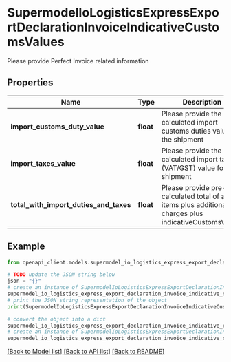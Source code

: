 # SupermodelIoLogisticsExpressExportDeclarationInvoiceIndicativeCustomsValues

Please provide Perfect Invoice related information

## Properties

Name | Type | Description | Notes
------------ | ------------- | ------------- | -------------
**import_customs_duty_value** | **float** | Please provide the pre-calculated import customs duties value for the shipment | [optional] 
**import_taxes_value** | **float** | Please provide the pre-calculated import taxes (VAT/GST) value for the shipment | [optional] 
**total_with_import_duties_and_taxes** | **float** | Please provide pre-calculated total of all line items plus additional charges plus indicativeCustomsValues | [optional] 

## Example

```python
from openapi_client.models.supermodel_io_logistics_express_export_declaration_invoice_indicative_customs_values import SupermodelIoLogisticsExpressExportDeclarationInvoiceIndicativeCustomsValues

# TODO update the JSON string below
json = "{}"
# create an instance of SupermodelIoLogisticsExpressExportDeclarationInvoiceIndicativeCustomsValues from a JSON string
supermodel_io_logistics_express_export_declaration_invoice_indicative_customs_values_instance = SupermodelIoLogisticsExpressExportDeclarationInvoiceIndicativeCustomsValues.from_json(json)
# print the JSON string representation of the object
print(SupermodelIoLogisticsExpressExportDeclarationInvoiceIndicativeCustomsValues.to_json())

# convert the object into a dict
supermodel_io_logistics_express_export_declaration_invoice_indicative_customs_values_dict = supermodel_io_logistics_express_export_declaration_invoice_indicative_customs_values_instance.to_dict()
# create an instance of SupermodelIoLogisticsExpressExportDeclarationInvoiceIndicativeCustomsValues from a dict
supermodel_io_logistics_express_export_declaration_invoice_indicative_customs_values_from_dict = SupermodelIoLogisticsExpressExportDeclarationInvoiceIndicativeCustomsValues.from_dict(supermodel_io_logistics_express_export_declaration_invoice_indicative_customs_values_dict)
```
[[Back to Model list]](../README.md#documentation-for-models) [[Back to API list]](../README.md#documentation-for-api-endpoints) [[Back to README]](../README.md)


